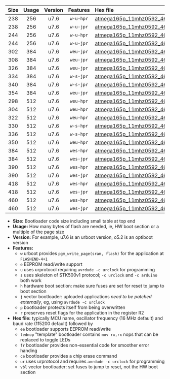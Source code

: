 |Size|Usage|Version|Features|Hex file|
|:-:|:-:|:-:|:-:|:--|
|238|256|u7.6|`w-u-hpr`|[atmega165p_11mhz0592_460800bps_ur.hex](https://raw.githubusercontent.com/stefanrueger/urboot/main/bootloaders/atmega165p/fcpu_11mhz0592/460800_bps/atmega165p_11mhz0592_460800bps_ur.hex)|
|238|256|u7.6|`w-u-jpr`|[atmega165p_11mhz0592_460800bps_ur_vbl.hex](https://raw.githubusercontent.com/stefanrueger/urboot/main/bootloaders/atmega165p/fcpu_11mhz0592/460800_bps/atmega165p_11mhz0592_460800bps_ur_vbl.hex)|
|244|256|u7.6|`w-u-hpr`|[atmega165p_11mhz0592_460800bps_lednop_ur.hex](https://raw.githubusercontent.com/stefanrueger/urboot/main/bootloaders/atmega165p/fcpu_11mhz0592/460800_bps/atmega165p_11mhz0592_460800bps_lednop_ur.hex)|
|244|256|u7.6|`w-u-jpr`|[atmega165p_11mhz0592_460800bps_lednop_ur_vbl.hex](https://raw.githubusercontent.com/stefanrueger/urboot/main/bootloaders/atmega165p/fcpu_11mhz0592/460800_bps/atmega165p_11mhz0592_460800bps_lednop_ur_vbl.hex)|
|302|384|u7.6|`weu-jpr`|[atmega165p_11mhz0592_460800bps_ee_ur_vbl.hex](https://raw.githubusercontent.com/stefanrueger/urboot/main/bootloaders/atmega165p/fcpu_11mhz0592/460800_bps/atmega165p_11mhz0592_460800bps_ee_ur_vbl.hex)|
|308|384|u7.6|`weu-jpr`|[atmega165p_11mhz0592_460800bps_ee_lednop_ur_vbl.hex](https://raw.githubusercontent.com/stefanrueger/urboot/main/bootloaders/atmega165p/fcpu_11mhz0592/460800_bps/atmega165p_11mhz0592_460800bps_ee_lednop_ur_vbl.hex)|
|326|384|u7.6|`weu-jpr`|[atmega165p_11mhz0592_460800bps_ee_lednop_fr_ur_vbl.hex](https://raw.githubusercontent.com/stefanrueger/urboot/main/bootloaders/atmega165p/fcpu_11mhz0592/460800_bps/atmega165p_11mhz0592_460800bps_ee_lednop_fr_ur_vbl.hex)|
|334|384|u7.6|`w-s-jpr`|[atmega165p_11mhz0592_460800bps_vbl.hex](https://raw.githubusercontent.com/stefanrueger/urboot/main/bootloaders/atmega165p/fcpu_11mhz0592/460800_bps/atmega165p_11mhz0592_460800bps_vbl.hex)|
|340|384|u7.6|`w-s-jpr`|[atmega165p_11mhz0592_460800bps_lednop_vbl.hex](https://raw.githubusercontent.com/stefanrueger/urboot/main/bootloaders/atmega165p/fcpu_11mhz0592/460800_bps/atmega165p_11mhz0592_460800bps_lednop_vbl.hex)|
|354|384|u7.6|`weu-jpr`|[atmega165p_11mhz0592_460800bps_ee_lednop_fr_ce_ur_vbl.hex](https://raw.githubusercontent.com/stefanrueger/urboot/main/bootloaders/atmega165p/fcpu_11mhz0592/460800_bps/atmega165p_11mhz0592_460800bps_ee_lednop_fr_ce_ur_vbl.hex)|
|298|512|u7.6|`weu-hpr`|[atmega165p_11mhz0592_460800bps_ee_ur.hex](https://raw.githubusercontent.com/stefanrueger/urboot/main/bootloaders/atmega165p/fcpu_11mhz0592/460800_bps/atmega165p_11mhz0592_460800bps_ee_ur.hex)|
|304|512|u7.6|`weu-hpr`|[atmega165p_11mhz0592_460800bps_ee_lednop_ur.hex](https://raw.githubusercontent.com/stefanrueger/urboot/main/bootloaders/atmega165p/fcpu_11mhz0592/460800_bps/atmega165p_11mhz0592_460800bps_ee_lednop_ur.hex)|
|322|512|u7.6|`weu-hpr`|[atmega165p_11mhz0592_460800bps_ee_lednop_fr_ur.hex](https://raw.githubusercontent.com/stefanrueger/urboot/main/bootloaders/atmega165p/fcpu_11mhz0592/460800_bps/atmega165p_11mhz0592_460800bps_ee_lednop_fr_ur.hex)|
|330|512|u7.6|`w-s-hpr`|[atmega165p_11mhz0592_460800bps.hex](https://raw.githubusercontent.com/stefanrueger/urboot/main/bootloaders/atmega165p/fcpu_11mhz0592/460800_bps/atmega165p_11mhz0592_460800bps.hex)|
|336|512|u7.6|`w-s-hpr`|[atmega165p_11mhz0592_460800bps_lednop.hex](https://raw.githubusercontent.com/stefanrueger/urboot/main/bootloaders/atmega165p/fcpu_11mhz0592/460800_bps/atmega165p_11mhz0592_460800bps_lednop.hex)|
|350|512|u7.6|`weu-hpr`|[atmega165p_11mhz0592_460800bps_ee_lednop_fr_ce_ur.hex](https://raw.githubusercontent.com/stefanrueger/urboot/main/bootloaders/atmega165p/fcpu_11mhz0592/460800_bps/atmega165p_11mhz0592_460800bps_ee_lednop_fr_ce_ur.hex)|
|384|512|u7.6|`wes-hpr`|[atmega165p_11mhz0592_460800bps_ee.hex](https://raw.githubusercontent.com/stefanrueger/urboot/main/bootloaders/atmega165p/fcpu_11mhz0592/460800_bps/atmega165p_11mhz0592_460800bps_ee.hex)|
|384|512|u7.6|`wes-jpr`|[atmega165p_11mhz0592_460800bps_ee_vbl.hex](https://raw.githubusercontent.com/stefanrueger/urboot/main/bootloaders/atmega165p/fcpu_11mhz0592/460800_bps/atmega165p_11mhz0592_460800bps_ee_vbl.hex)|
|390|512|u7.6|`wes-hpr`|[atmega165p_11mhz0592_460800bps_ee_lednop.hex](https://raw.githubusercontent.com/stefanrueger/urboot/main/bootloaders/atmega165p/fcpu_11mhz0592/460800_bps/atmega165p_11mhz0592_460800bps_ee_lednop.hex)|
|390|512|u7.6|`wes-jpr`|[atmega165p_11mhz0592_460800bps_ee_lednop_vbl.hex](https://raw.githubusercontent.com/stefanrueger/urboot/main/bootloaders/atmega165p/fcpu_11mhz0592/460800_bps/atmega165p_11mhz0592_460800bps_ee_lednop_vbl.hex)|
|418|512|u7.6|`wes-hpr`|[atmega165p_11mhz0592_460800bps_ee_lednop_fr.hex](https://raw.githubusercontent.com/stefanrueger/urboot/main/bootloaders/atmega165p/fcpu_11mhz0592/460800_bps/atmega165p_11mhz0592_460800bps_ee_lednop_fr.hex)|
|418|512|u7.6|`wes-jpr`|[atmega165p_11mhz0592_460800bps_ee_lednop_fr_vbl.hex](https://raw.githubusercontent.com/stefanrueger/urboot/main/bootloaders/atmega165p/fcpu_11mhz0592/460800_bps/atmega165p_11mhz0592_460800bps_ee_lednop_fr_vbl.hex)|
|460|512|u7.6|`wes-hpr`|[atmega165p_11mhz0592_460800bps_ee_lednop_fr_ce.hex](https://raw.githubusercontent.com/stefanrueger/urboot/main/bootloaders/atmega165p/fcpu_11mhz0592/460800_bps/atmega165p_11mhz0592_460800bps_ee_lednop_fr_ce.hex)|
|460|512|u7.6|`wes-jpr`|[atmega165p_11mhz0592_460800bps_ee_lednop_fr_ce_vbl.hex](https://raw.githubusercontent.com/stefanrueger/urboot/main/bootloaders/atmega165p/fcpu_11mhz0592/460800_bps/atmega165p_11mhz0592_460800bps_ee_lednop_fr_ce_vbl.hex)|

- **Size:** Bootloader code size including small table at top end
- **Usage:** How many bytes of flash are needed, ie, HW boot section or a multiple of the page size
- **Version:** For example, u7.6 is an urboot version, o5.2 is an optiboot version
- **Features:**
  + `w` urboot provides `pgm_write_page(sram, flash)` for the application at `FLASHEND-4+1`
  + `e` EEPROM read/write support
  + `u` uses urprotocol requiring `avrdude -c urclock` for programming
  + `s` uses skeleton of STK500v1 protocol; `-c urclock` and `-c arduino` both work
  + `h` hardware boot section: make sure fuses are set for reset to jump to boot section
  + `j` vector bootloader: uploaded applications *need to be patched externally*, eg, using `avrdude -c urclock`
  + `p` bootloader protects itself from being overwritten
  + `r` preserves reset flags for the application in the register R2
- **Hex file:** typically MCU name, oscillator frequency (16 MHz default) and baud rate (115200 default) followed by
  + `ee` bootloader supports EEPROM read/write
  + `lednop` "template" bootloader contains `mov rx,rx` nops that can be replaced to toggle LEDs
  + `fr` bootloader provides non-essential code for smoother error handing
  + `ce` bootloader provides a chip erase command
  + `ur` uses urprotocol and requires `avrdude -c urclock` for programming
  + `vbl` vector bootloader: set fuses to jump to reset, not the HW boot section
